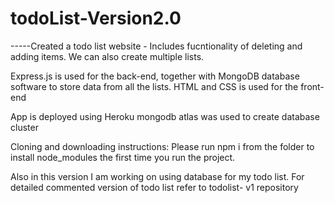 # todoList-Version2.0

-----Created a todo list website - Includes fucntionality of deleting and adding items. We can also create multiple lists.

Express.js is used for the back-end, together with MongoDB database software to store data from all the lists. HTML and CSS is used for the front-end

App is deployed using Heroku mongodb atlas was used to create database cluster

Cloning and downloading instructions:
Please run npm i from the folder to install node_modules the first time you run the project.

Also in this version I am working on using database for my todo list. For detailed commented version of todo list refer to todolist- v1 repository
